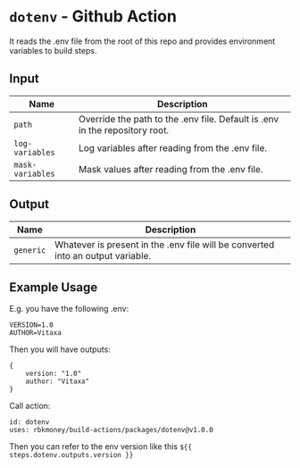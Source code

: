 # `dotenv` - **Github Action**

It reads the .env file from the root of this repo and provides environment variables to build steps.

## Input

| Name             | Description                                                                 |
| ---------------- | ----------------------------------------------------------------------------|
| `path`           | Override the path to the .env file. Default is .env in the repository root. |
| `log-variables`  | Log variables after reading from the .env file.                             |
| `mask-variables` | Mask values after reading from the .env file.                               |

## Output
| Name             | Description                                                                     |
| ---------------- | --------------------------------------------------------------------------------|
| `generic`        | Whatever is present in the .env file will be converted into an output variable. |


## Example Usage

E.g. you have the following .env:
```
VERSION=1.0
AUTHOR=Vitaxa
```
Then you will have outputs:
```
{
    version: "1.0"
    author: "Vitaxa"
}
```

Call action:
```
id: dotenv
uses: rbkmoney/build-actions/packages/dotenv@v1.0.0
```
Then you can refer to the env version like this ```${{ steps.dotenv.outputs.version }}```

